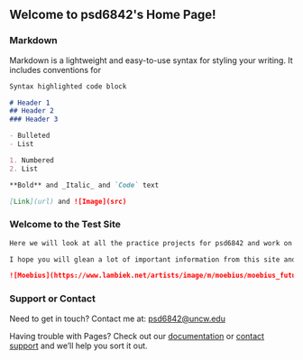 ## Welcome to psd6842's Home Page! 

### Markdown

Markdown is a lightweight and easy-to-use syntax for styling your writing. It includes conventions for

```markdown
Syntax highlighted code block

# Header 1
## Header 2
### Header 3

- Bulleted
- List

1. Numbered
2. List

**Bold** and _Italic_ and `Code` text

[Link](url) and ![Image](src)
```

### Welcome to the Test Site

```markdown
Here we will look at all the practice projects for psd6842 and work on methods of implementing programs and data into [GitHub](https://github.com/)

I hope you will glean a lot of important information from this site and add some input of your own!

![Moebius](https://www.lambiek.net/artists/image/m/moebius/moebius_futuristic.jpg)
```

### Support or Contact

Need to get in touch? Contact me at: psd6842@uncw.edu

Having trouble with Pages? Check out our [documentation](https://help.github.com/categories/github-pages-basics/) or [contact support](https://github.com/contact) and we’ll help you sort it out.
